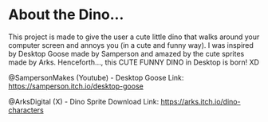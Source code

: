 # About the Dino...

This project is made to give the user a cute little dino that walks around your computer screen and annoys you (in a cute and funny way). I was inspired by Desktop Goose made by Samperson and amazed by the cute sprites made by Arks. Henceforth..., this CUTE FUNNY DINO in Desktop is born! XD


@SampersonMakes (Youtube) - Desktop Goose Link: https://samperson.itch.io/desktop-goose

@ArksDigital (X) - Dino Sprite Download Link: https://arks.itch.io/dino-characters
